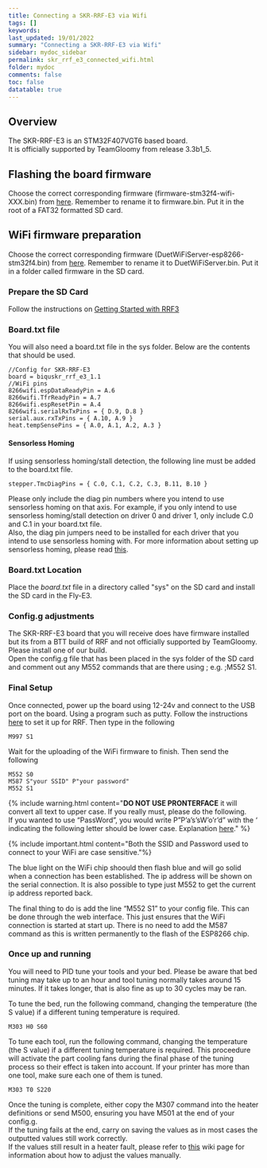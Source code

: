 ```yaml
---
title: Connecting a SKR-RRF-E3 via Wifi
tags: []
keywords: 
last_updated: 19/01/2022
summary: "Connecting a SKR-RRF-E3 via Wifi"
sidebar: mydoc_sidebar
permalink: skr_rrf_e3_connected_wifi.html
folder: mydoc
comments: false
toc: false
datatable: true
---
```


## Overview

The SKR-RRF-E3 is an STM32F407VGT6 based board.  
It is officially supported by TeamGloomy from release 3.3b1_5.  

## Flashing the board firmware

Choose the correct corresponding firmware (firmware-stm32f4-wifi-XXX.bin) from [here](https://github.com/gloomyandy/RepRapFirmware/releases). Remember to rename it to firmware.bin. Put it in the root of a FAT32 formatted SD card.   

## WiFi firmware preparation
Choose the correct corresponding firmware (DuetWiFiServer-esp8266-stm32f4.bin) from [here](https://github.com/gloomyandy/DuetWiFiSocketServer/releases). Remember to rename it to DuetWiFiServer.bin. Put it in a folder called firmware in the SD card.  

### Prepare the SD Card

Follow the instructions on [Getting Started with RRF3](getting_started.html)

### Board.txt file

You will also need a board.txt file in the sys folder. Below are the contents that should be used.

```
//Config for SKR-RRF-E3
board = biquskr_rrf_e3_1.1
//WiFi pins
8266wifi.espDataReadyPin = A.6
8266wifi.TfrReadyPin = A.7
8266wifi.espResetPin = A.4
8266wifi.serialRxTxPins = { D.9, D.8 } 
serial.aux.rxTxPins = { A.10, A.9 }
heat.tempSensePins = { A.0, A.1, A.2, A.3 }
```

#### Sensorless Homing

If using sensorless homing/stall detection, the following line must be added to the board.txt file.
```
stepper.TmcDiagPins = { C.0, C.1, C.2, C.3, B.11, B.10 }
```
Please only include the diag pin numbers where you intend to use sensorless homing on that axis. For example, if you only intend to use sensorless homing/stall detection on driver 0 and driver 1, only include C.0 and C.1 in your board.txt file.  
Also, the diag pin jumpers need to be installed for each driver that you intend to use sensorless homing with.
For more information about setting up sensorless homing, please read [this](sensorless.html).  

### Board.txt Location

Place the *board.txt* file in a directory called "sys" on the SD card and install the SD card in the Fly-E3.   

### Config.g adjustments

The SKR-RRF-E3 board that you will receive does have firmware installed but its from a BTT build of RRF and not officially supported by TeamGloomy. Please install one of our build.  
Open the config.g file that has been placed in the sys folder of the SD card and comment out any M552 commands that are there using ; e.g. ;M552 S1.  

### Final Setup

Once connected, power up the board using 12-24v and connect to the USB port on the board. Using a program such as putty. Follow the instructions [here](putty.html) to set it up for RRF. Then type in the following  

```
M997 S1
```
Wait for the uploading of the WiFi firmware to finish. Then send the following
```
M552 S0
M587 S"your SSID" P"your password"
M552 S1
```

{% include warning.html content="**DO NOT USE PRONTERFACE** it will convert all text to upper case. If you really must, please do the following. <br/>  If you wanted to use “PassWord”, you would write P”P’a’s’sW’o’r’d” with the ‘ indicating the following letter should be lower case. Explanation [here](https://duet3d.dozuki.com/Wiki/Gcode#Section_M587_Add_WiFi_host_network_to_remembered_list_or_list_remembered_networks)." %}

{% include important.html content="Both the SSID and Password used to connect to your WiFi are case sensitive."%}

The blue light on the WiFi chip shoould then flash blue and will go solid when a connection has been established. The ip address will be shown on the serial connection. It is also possible to type just M552 to get the current ip address reported back.

The final thing to do is add the line “M552 S1” to your config file. This can be done through the web interface. This just ensures that the WiFi connection is started at start up. There is no need to add the M587 command as this is written permanently to the flash of the ESP8266 chip.

### Once up and running

You will need to PID tune your tools and your bed. Please be aware that bed tuning may take up to an hour and tool tuning normally takes around 15 minutes. If it takes longer, that is also fine as up to 30 cycles may be ran.  

To tune the bed, run the following command, changing the temperature (the S value) if a different tuning temperature is required.  
```
M303 H0 S60
```  

To tune each tool, run the following command, changing the temperature (the S value) if a different tuning temperature is required. This proceedure will activate the part cooling fans during the final phase of the tuning process so their effect is taken into account. If your printer has more than one tool, make sure each one of them is tuned.  
```
M303 T0 S220
```

Once the tuning is complete, either copy the M307 command into the heater definitions or send M500, ensuring you have M501 at the end of your config.g.  
If the tuning fails at the end, carry on saving the values as in most cases the outputted values still work correctly.  
If the values still result in a heater fault, please refer to [this](https://duet3d.dozuki.com/Wiki/Tuning_the_heater_temperature_control#Section_Setting_the_model_parameters_manually) wiki page for information about how to adjust the values manually.  